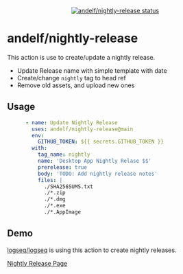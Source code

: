 <p align="center">
  <a href="https://github.com/andelf/nightly-release/actions"><img alt="andelf/nightly-release status" src="https://github.com/andelf/nightly-release/workflows/build-test/badge.svg"></a>
</p>

# andelf/nightly-release

This action is use to create/update a nightly release.

- Update Release name with simple template with date
- Create/change `nightly` tag to head ref
- Remove old assets, and upload new ones

## Usage

```yaml
      - name: Update Nightly Release
        uses: andelf/nightly-release@main
        env:
          GITHUB_TOKEN: ${{ secrets.GITHUB_TOKEN }}
        with:
          tag_name: nightly
          name: 'Desktop App Nightly Relase $$'
          prerelease: true
          body: 'TODO: Add nightly release notes'
          files: |
            ./SHA256SUMS.txt
            ./*.zip
            ./*.dmg
            ./*.exe
            ./*.AppImage
```

## Demo

[logseq/logseq](https://github.com/logseq/logseq) is using this action to create nightly releases.

[Nightly Release Page](https://github.com/logseq/logseq/releases/tag/nightly)
